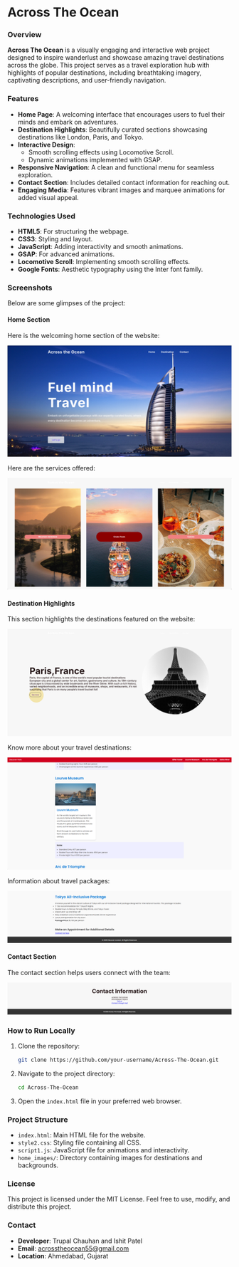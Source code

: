 # Across The Ocean

### Overview
**Across The Ocean** is a visually engaging and interactive web project designed to inspire wanderlust and showcase amazing travel destinations across the globe. This project serves as a travel exploration hub with highlights of popular destinations, including breathtaking imagery, captivating descriptions, and user-friendly navigation.

### Features
- **Home Page**: A welcoming interface that encourages users to fuel their minds and embark on adventures.
- **Destination Highlights**: Beautifully curated sections showcasing destinations like London, Paris, and Tokyo.
- **Interactive Design**: 
  - Smooth scrolling effects using Locomotive Scroll.
  - Dynamic animations implemented with GSAP.
- **Responsive Navigation**: A clean and functional menu for seamless exploration.
- **Contact Section**: Includes detailed contact information for reaching out.
- **Engaging Media**: Features vibrant images and marquee animations for added visual appeal.

### Technologies Used
- **HTML5**: For structuring the webpage.
- **CSS3**: Styling and layout.
- **JavaScript**: Adding interactivity and smooth animations.
- **GSAP**: For advanced animations.
- **Locomotive Scroll**: Implementing smooth scrolling effects.
- **Google Fonts**: Aesthetic typography using the Inter font family.

### Screenshots
Below are some glimpses of the project:

#### Home Section
Here is the welcoming home section of the website:

![Home Section](screenshot/Screenshot1.png)

Here are the services offered:

![Services](screenshot/Screenshot2.png)

#### Destination Highlights
This section highlights the destinations featured on the website:

![Destination Highlights](screenshot/Screenshot4.png)

Know more about your travel destinations:

![Know more about your destination](screenshot/Screenshot5.png)

Information about travel packages:

![Information about package](screenshot/Screenshot6.png)

#### Contact Section
The contact section helps users connect with the team:

![Contact Section](screenshot/Screenshot3.png)

### How to Run Locally
1. Clone the repository:
   ```bash
   git clone https://github.com/your-username/Across-The-Ocean.git
   ```
2. Navigate to the project directory:
   ```bash
   cd Across-The-Ocean
   ```
3. Open the `index.html` file in your preferred web browser.

### Project Structure
- `index.html`: Main HTML file for the website.
- `style2.css`: Styling file containing all CSS.
- `script1.js`: JavaScript file for animations and interactivity.
- `home_images/`: Directory containing images for destinations and backgrounds.

### License
This project is licensed under the MIT License. Feel free to use, modify, and distribute this project.

### Contact
- **Developer**: Trupal Chauhan and Ishit Patel
- **Email**: acrosstheocean55@gmail.com
- **Location**: Ahmedabad, Gujarat

